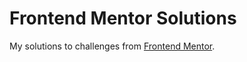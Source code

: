 # Frontend Mentor Solutions

My solutions to challenges from [Frontend Mentor](https://www.frontendmentor.io/).
